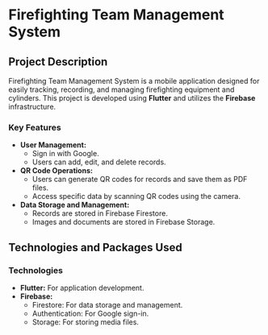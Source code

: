 #  Firefighting Team Management System

## Project Description
Firefighting Team Management System is a mobile application designed for easily tracking, recording, and managing firefighting equipment and cylinders. This project is developed using **Flutter** and utilizes the **Firebase** infrastructure.

### Key Features
- **User Management:**
  - Sign in with Google.
  - Users can add, edit, and delete records.
- **QR Code Operations:**
  - Users can generate QR codes for records and save them as PDF files.
  - Access specific data by scanning QR codes using the camera.
- **Data Storage and Management:**
  - Records are stored in Firebase Firestore.
  - Images and documents are stored in Firebase Storage.

## Technologies and Packages Used

### Technologies
- **Flutter:** For application development.
- **Firebase:**
  - Firestore: For data storage and management.
  - Authentication: For Google sign-in.
  - Storage: For storing media files.

